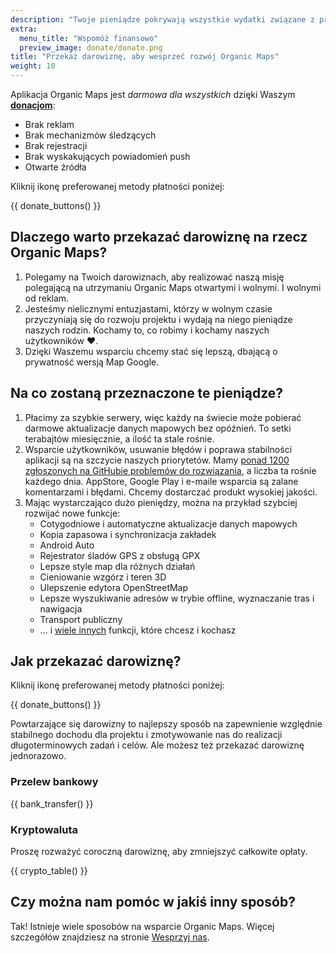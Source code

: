 ```yaml
---
description: "Twoje pieniądze pokrywają wszystkie wydatki związane z projektem i motywują nas do ulepszania Organic Maps."
extra:
  menu_title: "Wspomóż finansowo"
  preview_image: donate/donate.png
title: "Przekaż darowiznę, aby wesprzeć rozwój Organic Maps"
weight: 10
---
```


Aplikacja Organic Maps jest _darmowa dla wszystkich_ dzięki Waszym
**[donacjom][stripe]**:

- Brak reklam
- Brak mechanizmów śledzących
- Brak rejestracji
- Brak wyskakujących powiadomień push
- Otwarte źródła

Kliknij ikonę preferowanej metody płatności poniżej:

{{ donate_buttons() }}

## Dlaczego warto przekazać darowiznę na rzecz Organic Maps?

1. Polegamy na Twoich darowiznach, aby realizować naszą misję polegającą na
   utrzymaniu Organic Maps otwartymi i wolnymi. I wolnymi od reklam.
2. Jesteśmy nielicznymi entuzjastami, którzy w wolnym czasie przyczyniają
   się do rozwoju projektu i wydają na niego pieniądze naszych
   rodzin. Kochamy to, co robimy i kochamy naszych użytkowników ❤️.
3. Dzięki Waszemu wsparciu chcemy stać się lepszą, dbającą o prywatność
   wersją Map Google.

## Na co zostaną przeznaczone te pieniądze?

1. Płacimy za szybkie serwery, więc każdy na świecie może pobierać darmowe
   aktualizacje danych mapowych bez opóźnień. To setki terabajtów
   miesięcznie, a ilość ta stale rośnie.
2. Wsparcie użytkowników, usuwanie błędów i poprawa stabilności aplikacji są
   na szczycie naszych priorytetów. Mamy [ponad 1200 zgłoszonych na GitHubie
   problemów do rozwiązania][github issues], a liczba ta rośnie każdego
   dnia. AppStore, Google Play i e-maile wsparcia są zalane komentarzami i
   błędami. Chcemy dostarczać produkt wysokiej jakości.
3. Mając wystarczająco dużo pieniędzy, można na przykład szybciej rozwijać
   nowe funkcje:
   - Cotygodniowe i automatyczne aktualizacje danych mapowych
   - Kopia zapasowa i synchronizacja zakładek
   - Android Auto
   - Rejestrator śladów GPS z obsługą GPX
   - Lepsze style map dla różnych działań
   - Cieniowanie wzgórz i teren 3D
   - Ulepszenie edytora OpenStreetMap
   - Lepsze wyszukiwanie adresów w trybie offline, wyznaczanie tras i
     nawigacja
   - Transport publiczny
   - ... i [wiele innych][github issues] funkcji, które chcesz i kochasz

## Jak przekazać darowiznę?

Kliknij ikonę preferowanej metody płatności poniżej:

{{ donate_buttons() }}

Powtarzające się darowizny to najlepszy sposób na zapewnienie względnie
stabilnego dochodu dla projektu i zmotywowanie nas do realizacji
długoterminowych zadań i celów. Ale możesz też przekazać darowiznę
jednorazowo.

### Przelew bankowy

{{ bank_transfer() }}

### Kryptowaluta

Proszę rozważyć coroczną darowiznę, aby zmniejszyć całkowite opłaty.

{{ crypto_table() }}

## Czy można nam pomóc w jakiś inny sposób?

Tak! Istnieje wiele sposobów na wsparcie Organic Maps. Więcej szczegółów
znajdziesz na stronie [Wesprzyj nas](@/support-us/index.pl.md).

[stripe]: https://donate.organicmaps.app/ "Wesprzyj przez Stripe"
[github issues]: https://github.com/organicmaps/organicmaps/issues "Problemy na GitHub"
